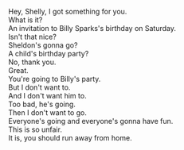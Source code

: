 

Hey, Shelly, I got something for you.    
What is it?    
An invitation to Billy Sparks's birthday on Saturday.    
Isn't that nice?    
Sheldon's gonna go?    
A child's birthday party?    
No, thank you.    
Great.    
You're going to Billy's party.    
But I don't want to.    
And I don't want him to.    
Too bad, he's going.    
Then I don't want to go.    
Everyone's going and everyone's gonna have fun.    
This is so unfair.    
It is, you should run away from home.    















